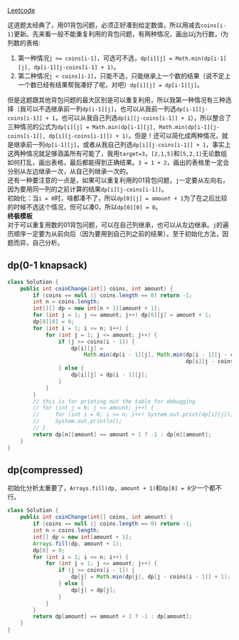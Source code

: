 [Leetcode](https://leetcode.com/problems/coin-change/)

这道题太经典了，用01背包问题，必须正好凑到给定数值，所以用减去`coins[i-1]`更新。先来看一般不能重复利用的背包问题，有两种情况，画出以j为行数，i为列数的表格:
1. 第一种情况`j >= coins[i-1]`，可选可不选，`dp[i][j] = Math.min(dp[i-1][j], dp[i-1][j-coins[i-1] + 1)`。
2. 第二种情况`j < coins[i-1]`，只能不选，只能继承上一个数的结果（说不定上一个数已经有结果帮我凑好了呢，对吧）`dp[i][j] = dp[i-1][j]`。

但是这题跟其他背包问题的最大区别是可以重复利用，所以我第一种情况有三种选择（我可以不选继承前一列`dp[i-1][j]`，也可以从我前一列选`dp[i-1][j-coins[i-1]] + 1`，也可以从我自己列选`dp[i][j-coins[i-1]] + 1`），所以整合了三种情况的公式为`dp[i][j] = Math.min(dp[i-1][j], Math.min(dp[i-1][j-coins[i-1]], dp[i][j-coins[i-1]]) + 1)`。但是！还可以简化成两种情况，就是继承前一列`dp[i-1][j]`，或者从我自己列选`dp[i][j-coins[i-1]] + 1`，事实上这两种情况就足够涵盖所有可能了，我用`target=3`，`[2,1,5]`和`[5,2,1]`无论数组如何打乱，画出表格，最后都能得到正确结果。`3 = 1 + 2`，画出的表格里一定会分别从左边继承一次，从自己列继承一次的。\
还有一种要注意的一点是，如果可以重复利用的01背包问题，`j`一定要从左向右，因为要用同一列的之前计算的结果`dp[i][j-coins[i-1]]`。\
初始化：当`i = 0`时，啥都凑不了，所以`dp[0][j] = amount + 1`为了在之后比较的时候不选这个情况，但可以凑0，所以`dp[0][0] = 0`。\
**终极模板**\
对于可以重复用数的01背包问题，可以在自己列继承，也可以从左边继承。`j`的遍历顺序一定要为从前向后（因为要用到自己列之前的结果）。至于初始化方法，因题而异，自己分析。

## dp(0-1 knapsack)
```java
class Solution {
    public int coinChange(int[] coins, int amount) {
        if (coins == null || coins.length == 0) return -1;
        int n = coins.length;
        int[][] dp = new int[n + 1][amount + 1];
        for (int j = 1; j <= amount; j++) dp[0][j] = amount + 1;
        dp[0][0] = 0;
        for (int i = 1; i <= n; i++) {
            for (int j = 1; j <= amount; j++) {
                if (j >= coins[i - 1]) {
                    dp[i][j] = 
                        Math.min(dp[i - 1][j], Math.min(dp[i - 1][j - coins[i  -1]],
                                                        dp[i][j - coins[i - 1]]) + 1);
                } else {
                    dp[i][j] = dp[i - 1][j];
                }
            }
        }
        // this is for printing out the table for debugging
        // for (int j = 0; j <= amount; j++) {
        //     for (int i = 0; i <= n; i++) System.out.print(dp[i][j]);
        //     System.out.println();
        // }
        return dp[n][amount] == amount + 1 ? -1 : dp[n][amount];
    }
}
```
## dp(compressed)
初始化分析太重要了，`Arrays.fill(dp, amount + 1)`和`dp[0] = 0`少一个都不行。
```java
class Solution {
    public int coinChange(int[] coins, int amount) {
        if (coins == null || coins.length == 0) return -1;
        int n = coins.length;
        int[] dp = new int[amount + 1];
        Arrays.fill(dp, amount + 1);
        dp[0] = 0;
        for (int i = 1; i <= n; i++) {
            for (int j = 1; j <= amount; j++) {
                if (j >= coins[i - 1]) {
                    dp[j] = Math.min(dp[j], dp[j - coins[i - 1]] + 1);
                } else {
                    dp[j] = dp[j];
                }
            }
        }
        return dp[amount] == amount + 1 ? -1 : dp[amount];
    }
}
```
